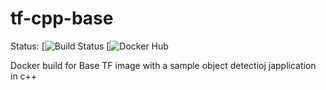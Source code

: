 # tf-cpp-base

Status:
[![Build Status]()
[![Docker Hub]()

Docker build for Base TF image with a sample object detectioj japplication in c++
